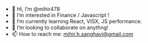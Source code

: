 - 👋 Hi, I’m @mihir478
- 👀 I’m interested in Finance / Javascript !
- 🌱 I’m currently learning React, VISX, JS performance. 
- 💞️ I’m looking to collaborate on anythng!
- 📫 How to reach me: mihir.h.sanghavi@gmail.com

<!---
mihir478/mihir478 is a ✨ special ✨ repository because its `README.md` (this file) appears on your GitHub profile.
You can click the Preview link to take a look at your changes.
--->

